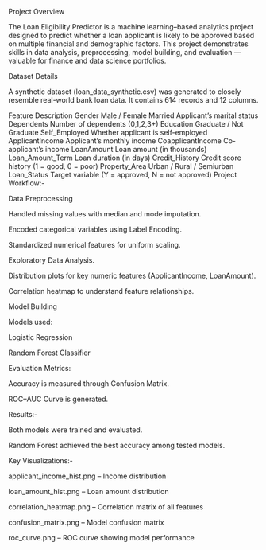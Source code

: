 Project Overview

The Loan Eligibility Predictor is a machine learning–based analytics project designed to predict whether a loan applicant is likely to be approved based on multiple financial and demographic factors.
This project demonstrates skills in data analysis, preprocessing, model building, and evaluation — valuable for finance and data science portfolios.

 Dataset Details

A synthetic dataset (loan_data_synthetic.csv) was generated to closely resemble real-world bank loan data.
It contains 614 records and 12 columns.

Feature	Description
Gender	Male / Female
Married	Applicant’s marital status
Dependents	Number of dependents (0,1,2,3+)
Education	Graduate / Not Graduate
Self_Employed	Whether applicant is self-employed
ApplicantIncome	Applicant’s monthly income
CoapplicantIncome	Co-applicant’s income
LoanAmount	Loan amount (in thousands)
Loan_Amount_Term	Loan duration (in days)
Credit_History	Credit score history (1 = good, 0 = poor)
Property_Area	Urban / Rural / Semiurban
Loan_Status	Target variable (Y = approved, N = not approved)
 Project Workflow:-

Data Preprocessing

Handled missing values with median and mode imputation.

Encoded categorical variables using Label Encoding.

Standardized numerical features for uniform scaling.

Exploratory Data Analysis.

Distribution plots for key numeric features (ApplicantIncome, LoanAmount).

Correlation heatmap to understand feature relationships.

Model Building

Models used:

Logistic Regression

Random Forest Classifier

Evaluation Metrics:

Accuracy is measured through Confusion Matrix.

ROC–AUC Curve is generated.

Results:-

Both models were trained and evaluated.

Random Forest achieved the best accuracy among tested models.

Key Visualizations:-

applicant_income_hist.png – Income distribution

loan_amount_hist.png – Loan amount distribution

correlation_heatmap.png – Correlation matrix of all features

confusion_matrix.png – Model confusion matrix

roc_curve.png – ROC curve showing model performance
